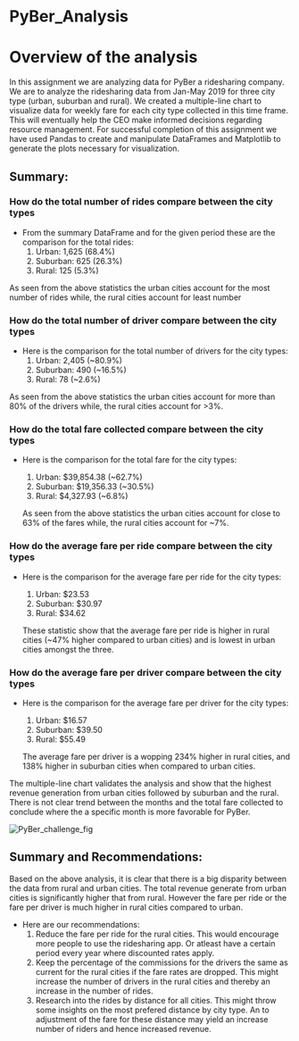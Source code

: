 # PyBer_Analysis
# Overview of the analysis

In this assignment we are analyzing data for PyBer a ridesharing company. We are to analyze the ridesharing data from Jan-May 2019 for three city type (urban, suburban and rural). We created a multiple-line chart to visualize data for weekly fare for each city type collected in this time frame. This will eventually help the CEO make informed decisions regarding resource management.
For successful completion of this assignment we have used Pandas to create and manipulate DataFrames and Matplotlib to generate the plots necessary for visualization. 

## Summary:
### How do the total number of rides compare between the city types 
  * From the summary DataFrame and for the given period these are the comparison for the total rides:
	1. Urban: 1,625 (68.4%)
	2. Suburban: 625 (26.3%)
	3. Rural: 125 (5.3%)
   
   As seen from the above statistics the urban cities account for the most number of rides while, the rural cities account for least number

### How do the total number of driver compare between the city types   
  * Here is the comparison for the total number of drivers for the city types:
	1. Urban: 2,405 (~80.9%)
	2. Suburban: 490 (~16.5%)
	3. Rural: 78 (~2.6%)
   
   As seen from the above statistics the urban cities account for more than 80% of the drivers while, the rural cities account for >3%.

### How do the total fare collected compare between the city types   
  * Here is the comparison for the total fare for the city types:
	1. Urban: $39,854.38 (~62.7%)
	2. Suburban: $19,356.33 (~30.5%)
	3. Rural: $4,327.93 (~6.8%)
    
    As seen from the above statistics the urban cities account for close to 63% of the fares while, the rural cities account for ~7%.
 
### How do the average fare per ride compare between the city types   
  * Here is the comparison for the average fare per ride for the city types:
	1. Urban: $23.53 
	2. Suburban: $30.97
	3. Rural: $34.62
    
    These statistic show that the average fare per ride is higher in rural cities (~47% higher compared to urban cities) and is lowest in urban cities amongst the three.

### How do the average fare per driver compare between the city types   
  * Here is the comparison for the average fare per driver for the city types:
	1. Urban: $16.57 
	2. Suburban: $39.50
	3. Rural: $55.49
    
    The average fare per driver is a wopping 234% higher in rural cities, and 138% higher in suburban cities when compared to urban cities.

The multiple-line chart validates the analysis and show that the highest revenue generation from urban cities followed by suburban and the rural. There is not clear trend between the months and the total fare collected to conclude where the a specific month is more favorable for PyBer. 

![PyBer_challenge_fig](https://user-images.githubusercontent.com/107159218/179092373-a727fdf4-926a-4d3e-af42-16d74cf533af.png)

## Summary and Recommendations:

Based on the above analysis, it is clear that there is a big disparity between the data from rural and urban cities. The total revenue generate from urban cities is significantly higher that from rural. However the fare per ride or the fare per driver is much higher in rural cities compared to urban. 

* Here are our recommendations:
	1. Reduce the fare per ride for the rural cities. This would encourage more people to use the ridesharing app. Or atleast have a certain period every year where discounted rates apply.
	2. Keep the percentage of the commissions for the drivers the same as current for the rural cities if the fare rates are dropped. This might increase the number of drivers in the rural cities and thereby an increase in the number of rides.
	3. Research into the rides by distance for all cities. This might throw some insights on the most prefered distance by city type. An to adjustment of the fare for these distance may yield an increase number of riders and hence increased revenue.   
